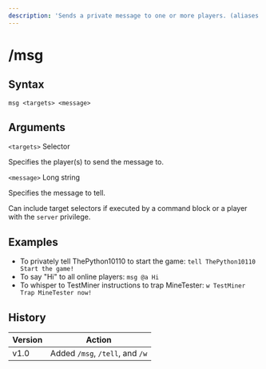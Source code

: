 ```yaml
---
description: 'Sends a private message to one or more players. (aliases: /w, /tell)'
---
```


# /msg

## Syntax

`msg <targets> <message>`

## Arguments

`<targets>` Selector

Specifies the player(s) to send the message to.

`<message>` Long string

Specifies the message to tell.

Can include target selectors if executed by a command block or a player with the `server` privilege.

## Examples

* To privately tell ThePython10110 to start the game: `tell ThePython10110 Start the game!`
* To say "Hi" to all online players: `msg @a Hi`
* To whisper to TestMiner instructions to trap MineTester: `w TestMiner Trap MineTester now!`

## History

| Version | Action                          |
| ------- | ------------------------------- |
| v1.0    | Added `/msg`, `/tell`, and `/w` |
